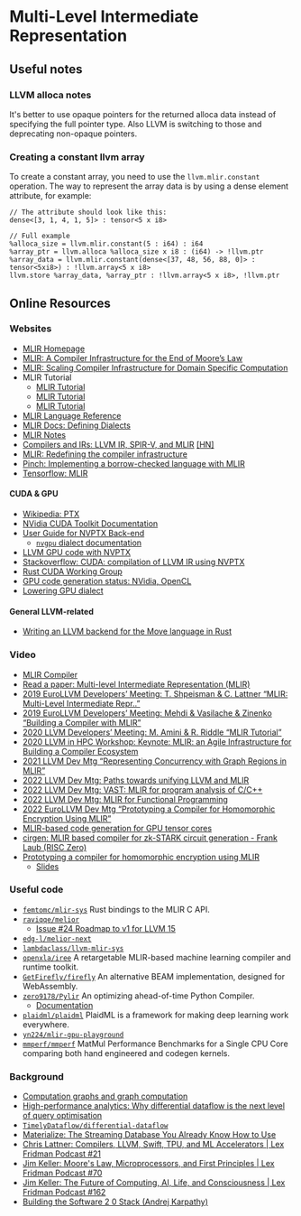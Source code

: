 # Multi-Level Intermediate Representation


## Useful notes

### LLVM alloca notes

It's better to use opaque pointers for the returned alloca data instead of specifying the full pointer type. Also LLVM is switching to those and deprecating non-opaque pointers.
### Creating a constant llvm array

To create a constant array, you need to use the `llvm.mlir.constant` operation.
The way to represent the array data is by using a dense element attribute, for example:

```mlir
// The attribute should look like this:
dense<[3, 1, 4, 1, 5]> : tensor<5 x i8>

// Full example
%alloca_size = llvm.mlir.constant(5 : i64) : i64
%array_ptr = llvm.alloca %alloca_size x i8 : (i64) -> !llvm.ptr
%array_data = llvm.mlir.constant(dense<[37, 48, 56, 88, 0]> : tensor<5xi8>) : !llvm.array<5 x i8>
llvm.store %array_data, %array_ptr : !llvm.array<5 x i8>, !llvm.ptr
```

## Online Resources

### Websites
- [MLIR Homepage](https://mlir.llvm.org/)
- [MLIR: A Compiler Infrastructure for the End of Moore’s Law](https://arxiv.org/pdf/2002.11054.pdf)
- [MLIR: Scaling Compiler Infrastructure for Domain Specific Computation](https://storage.googleapis.com/pub-tools-public-publication-data/pdf/85bf23fe88bd5c7ff60365bd0c6882928562cbeb.pdf)
- MLIR Tutorial
  - [MLIR Tutorial](https://llvm.org/devmtg/2019-04/slides/Tutorial-AminiVasilacheZinenko-MLIR.pdf)
  - [MLIR Tutorial](https://users.cs.utah.edu/~mhall/mlir4hpc/pienaar-MLIR-Tutorial.pdf)
  - [MLIR Tutorial](https://llvm.org/devmtg/2020-09/slides/MLIR_Tutorial.pdf)
- [MLIR Language Reference](https://mlir.llvm.org/docs/LangRef/)
- [MLIR Docs: Defining Dialects](https://mlir.llvm.org/docs/DefiningDialects/)
- [MLIR Notes](http://lastweek.io/notes/MLIR/)
- [Compilers and IRs: LLVM IR, SPIR-V, and MLIR](https://www.lei.chat/posts/compilers-and-irs-llvm-ir-spirv-and-mlir/) [[HN]](https://news.ycombinator.com/item?id=33387149)
- [MLIR: Redefining the compiler infrastructure](https://iq.opengenus.org/mlir-compiler-infrastructure/)
- [Pinch: Implementing a borrow-checked language with MLIR](https://badland.io/pinch.md)
- [Tensorflow: MLIR](https://www.tensorflow.org/mlir)

#### CUDA & GPU
- [Wikipedia: PTX](https://en.wikipedia.org/wiki/Parallel_Thread_Execution)
- [NVidia CUDA Toolkit Documentation](https://docs.nvidia.com/cuda/index.html)
- [User Guide for NVPTX Back-end](https://llvm.org/docs/NVPTXUsage.html)
  - [`nvgpu` dialect documentation](https://mlir.llvm.org/docs/Dialects/NVGPU/)
- [LLVM GPU code with NVPTX](https://wiki.aalto.fi/display/t1065450/LLVM+GPU+code+with+NVPTX)
- [Stackoverflow: CUDA: compilation of LLVM IR using NVPTX](https://stackoverflow.com/questions/23873113/cuda-compilation-of-llvm-ir-using-nvptx)
- [Rust CUDA Working Group](https://github.com/rust-cuda/wg)
- [GPU code generation status: NVidia, OpenCL](https://discourse.llvm.org/t/gpu-code-generation-status-nvidia-opencl/2080/1)
- [Lowering GPU dialect](https://discourse.llvm.org/t/lowering-gpu-dialect/3609)

#### General LLVM-related
- [Writing an LLVM backend for the Move language in Rust](https://brson.github.io/2023/03/12/move-on-llvm)

### Video
- [MLIR Compiler](https://www.youtube.com/MLIRCompiler)
- [Read a paper: Multi-level Intermediate Representation (MLIR)](https://www.youtube.com/watch?v=6BwqK6E8v3g)
- [2019 EuroLLVM Developers’ Meeting: T. Shpeisman & C. Lattner “MLIR: Multi-Level Intermediate Repr..”](https://www.youtube.com/watch?v=qzljG6DKgic)
- [2019 EuroLLVM Developers’ Meeting: Mehdi & Vasilache & Zinenko “Building a Compiler with MLIR”](https://www.youtube.com/watch?v=cyICUIZ56wQ)
- [2020 LLVM Developers’ Meeting: M. Amini & R. Riddle “MLIR Tutorial”](https://www.youtube.com/watch?v=Y4SvqTtOIDk)
- [2020 LLVM in HPC Workshop: Keynote: MLIR: an Agile Infrastructure for Building a Compiler Ecosystem](https://www.youtube.com/watch?v=0bxyZDGs-aA)
- [2021 LLVM Dev Mtg “Representing Concurrency with Graph Regions in MLIR”](https://www.youtube.com/watch?v=Vfk9n3ir_5s)
- [2022 LLVM Dev Mtg: Paths towards unifying LLVM and MLIR](https://www.youtube.com/watch?v=VbFqA9rvxPs)
- [2022 LLVM Dev Mtg: VAST: MLIR for program analysis of C/C++](https://www.youtube.com/watch?v=YFqWa4pxXzM)
- [2022 LLVM Dev Mtg: MLIR for Functional Programming](https://www.youtube.com/watch?v=cyMQbZ0B84Q)
- [2022 EuroLLVM Dev Mtg “Prototyping a Compiler for Homomorphic Encryption Using MLIR”](https://www.youtube.com/watch?v=QyxiqmO6_qQ)
- [MLIR-based code generation for GPU tensor cores](https://www.youtube.com/watch?v=3LLzHKeL2hs)
- [cirgen: MLIR based compiler for zk-STARK circuit generation - Frank Laub (RISC Zero)](https://www.youtube.com/watch?v=TsP14-hI_W0)
- [Prototyping a compiler for homomorphic encryption using MLIR](https://www.youtube.com/watch?v=F9qXBuSkQFY)
  - [Slides](https://llvm.org/devmtg/2022-04-03/slides/Prototyping.a.compiler.for.homomorphic.encryption.in.MLIR.pdf)
 
### Useful code
- [`femtomc/mlir-sys`](https://github.com/femtomc/mlir-sys) Rust bindings to the MLIR C API.
- [`raviqqe/melior`](https://github.com/raviqqe/melior)
  - [Issue #24 Roadmap to v1 for LLVM 15](https://github.com/raviqqe/melior/issues/24)
- [`edg-l/melior-next`](https://github.com/edg-l/melior-next) 
- [`lambdaclass/llvm-mlir-sys`](https://github.com/lambdaclass/llvm-mlir-sys)
- [`openxla/iree`](https://github.com/openxla/iree) A retargetable MLIR-based machine learning compiler and runtime toolkit.
- [`GetFirefly/firefly`](https://github.com/GetFirefly/firefly) An alternative BEAM implementation, designed for WebAssembly.
- [`zero9178/Pylir`](https://github.com/zero9178/Pylir) An optimizing ahead-of-time Python Compiler.
  - [Documentation](https://zero9178.github.io/Pylir/)
- [`plaidml/plaidml`](https://github.com/plaidml/plaidml) PlaidML is a framework for making deep learning work everywhere.
- [`yn224/mlir-gpu-playground`](https://github.com/yn224/mlir-gpu-playground)
- [`mmperf/mmperf`](https://github.com/mmperf/mmperf) MatMul Performance Benchmarks for a Single CPU Core comparing both hand engineered and codegen kernels.

### Background
- [Computation graphs and graph computation](https://breandan.net/2020/06/30/graph-computation/)
- [High-performance analytics: Why differential dataflow is the next level of query optimisation](https://tably.substack.com/p/high-performance-analytics)
- [`TimelyDataflow/differential-dataflow`](https://github.com/TimelyDataflow/differential-dataflow/)
- [Materialize: The Streaming Database You Already Know How to Use](https://materialize.com/)
- [Chris Lattner: Compilers, LLVM, Swift, TPU, and ML Accelerators | Lex Fridman Podcast #21](https://www.youtube.com/watch?v=yCd3CzGSte8)
- [Jim Keller: Moore's Law, Microprocessors, and First Principles | Lex Fridman Podcast #70](https://www.youtube.com/watch?v=Nb2tebYAaOA)
- [Jim Keller: The Future of Computing, AI, Life, and Consciousness | Lex Fridman Podcast #162](https://www.youtube.com/watch?v=G4hL5Om4IJ4&t=2990s)
- [Building the Software 2 0 Stack (Andrej Karpathy)](https://www.youtube.com/watch?v=y57wwucbXR8)
